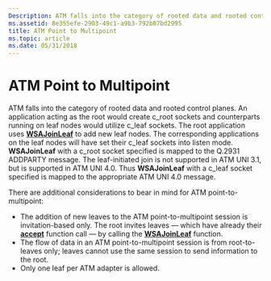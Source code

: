 ```yaml
---
Description: ATM falls into the category of rooted data and rooted control planes.
ms.assetid: 8e355efe-2903-49c1-a9b3-792b07bd2995
title: ATM Point to Multipoint
ms.topic: article
ms.date: 05/31/2018
---
```


# ATM Point to Multipoint

ATM falls into the category of rooted data and rooted control planes. An application acting as the root would create c\_root sockets and counterparts running on leaf nodes would utilize c\_leaf sockets. The root application uses [**WSAJoinLeaf**](/windows/desktop/api/Winsock2/nf-winsock2-wsajoinleaf) to add new leaf nodes. The corresponding applications on the leaf nodes will have set their c\_leaf sockets into listen mode. **WSAJoinLeaf** with a c\_root socket specified is mapped to the Q.2931 ADDPARTY message. The leaf-initiated join is not supported in ATM UNI 3.1, but is supported in ATM UNI 4.0. Thus **WSAJoinLeaf** with a c\_leaf socket specified is mapped to the appropriate ATM UNI 4.0 message.

There are additional considerations to bear in mind for ATM point-to-multipoint:

-   The addition of new leaves to the ATM point-to-multipoint session is invitation-based only. The root invites leaves — which have already their [**accept**](/windows/desktop/api/Winsock2/nf-winsock2-accept) function call — by calling the [**WSAJoinLeaf**](/windows/desktop/api/Winsock2/nf-winsock2-wsajoinleaf) function.
-   The flow of data in an ATM point-to-multipoint session is from root-to-leaves only; leaves cannot use the same session to send information to the root.
-   Only one leaf per ATM adapter is allowed.

 

 



